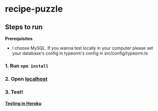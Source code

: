 # recipe-puzzle

## Steps to run

**Prerequisites**

- I choose MySQL. If you wanna test locally in your computer please set your database's config in typeorm's config in src/config/typeorm.ts

### 1.  Run `npm install`

### 2.  Open [localhost](localhost:3000/graphql)

### 3. Test!

#### [Testing in Heroku](https://recipe-puzzle.herokuapp.com/)

